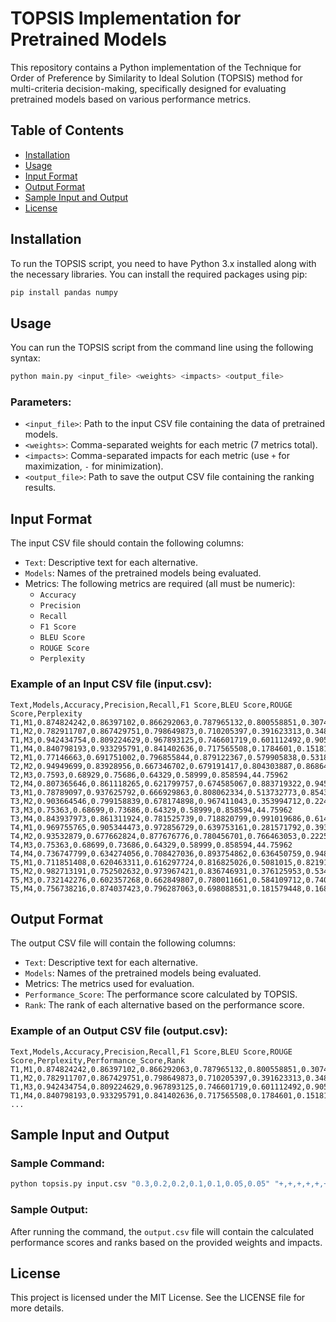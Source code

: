 # TOPSIS Implementation for Pretrained Models

This repository contains a Python implementation of the Technique for Order of Preference by Similarity to Ideal Solution (TOPSIS) method for multi-criteria decision-making, specifically designed for evaluating pretrained models based on various performance metrics.

## Table of Contents
- [Installation](#installation)
- [Usage](#usage)
- [Input Format](#input-format)
- [Output Format](#output-format)
- [Sample Input and Output](#sample-input-and-output)
- [License](#license)

## Installation

To run the TOPSIS script, you need to have Python 3.x installed along with the necessary libraries. You can install the required packages using pip:

```bash
pip install pandas numpy
```

## Usage

You can run the TOPSIS script from the command line using the following syntax:

```bash
python main.py <input_file> <weights> <impacts> <output_file>
```

### Parameters:
- `<input_file>`: Path to the input CSV file containing the data of pretrained models.
- `<weights>`: Comma-separated weights for each metric (7 metrics total).
- `<impacts>`: Comma-separated impacts for each metric (use `+` for maximization, `-` for minimization).
- `<output_file>`: Path to save the output CSV file containing the ranking results.

## Input Format

The input CSV file should contain the following columns:

- `Text`: Descriptive text for each alternative.
- `Models`: Names of the pretrained models being evaluated.
- Metrics: The following metrics are required (all must be numeric):
  - `Accuracy`
  - `Precision`
  - `Recall`
  - `F1 Score`
  - `BLEU Score`
  - `ROUGE Score`
  - `Perplexity`

### Example of an Input CSV file (input.csv):

```csv
Text,Models,Accuracy,Precision,Recall,F1 Score,BLEU Score,ROUGE Score,Perplexity
T1,M1,0.874824242,0.86397102,0.866292063,0.787965132,0.800558851,0.307478073,43.51307945
T1,M2,0.782911707,0.867429751,0.798649873,0.710205397,0.391623313,0.348639973,49.03517235
T1,M3,0.942434754,0.809224629,0.967893125,0.746601719,0.601112492,0.905180709,27.17225883
T1,M4,0.840798193,0.933295791,0.841402636,0.717565508,0.1784601,0.151815711,36.50223168
T2,M1,0.77146663,0.691751002,0.796855844,0.879122367,0.579905838,0.531860097,47.77962214
T2,M2,0.94949699,0.83928956,0.667346702,0.679191417,0.804303887,0.868645004,38.69904406
T2,M3,0.7593,0.68929,0.75686,0.64329,0.58999,0.858594,44.75962
T2,M4,0.807365646,0.861118265,0.621799757,0.674585067,0.883719322,0.945757611,28.66920061
T3,M1,0.78789097,0.937625792,0.666929863,0.808062334,0.513732773,0.854395162,13.98813745
T3,M2,0.903664546,0.799158839,0.678174898,0.967411043,0.353994712,0.224380606,46.64783135
T3,M3,0.75363,0.68699,0.73686,0.64329,0.58999,0.858594,44.75962
T3,M4,0.843937973,0.861311924,0.781525739,0.718820799,0.991019686,0.614104438,40.82035939
T4,M1,0.969755765,0.905344473,0.972856729,0.639753161,0.281571792,0.393740442,16.75167982
T4,M2,0.93532879,0.677662824,0.877676776,0.780456701,0.766463053,0.222599902,13.32805894
T4,M3,0.75363,0.68699,0.73686,0.64329,0.58999,0.858594,44.75962
T4,M4,0.736747799,0.634274056,0.708427036,0.893754862,0.636450759,0.948835609,31.8981984
T5,M1,0.711851408,0.620463311,0.616297724,0.816825026,0.5081015,0.821914174,22.98044425
T5,M2,0.982713191,0.752502632,0.973967421,0.836746931,0.376125953,0.53481296,42.25650894
T5,M3,0.732142276,0.602357268,0.662849807,0.780011661,0.584109712,0.74043356,27.43155177
T5,M4,0.756738216,0.874037423,0.796287063,0.698088531,0.181579448,0.168143716,30.10110621
```

## Output Format

The output CSV file will contain the following columns:

- `Text`: Descriptive text for each alternative.
- `Models`: Names of the pretrained models being evaluated.
- Metrics: The metrics used for evaluation.
- `Performance_Score`: The performance score calculated by TOPSIS.
- `Rank`: The rank of each alternative based on the performance score.

### Example of an Output CSV file (output.csv):

```csv
Text,Models,Accuracy,Precision,Recall,F1 Score,BLEU Score,ROUGE Score,Perplexity,Performance_Score,Rank
T1,M1,0.874824242,0.86397102,0.866292063,0.787965132,0.800558851,0.307478073,43.51307945,0.745,1
T1,M2,0.782911707,0.867429751,0.798649873,0.710205397,0.391623313,0.348639973,49.03517235,0.651,3
T1,M3,0.942434754,0.809224629,0.967893125,0.746601719,0.601112492,0.905180709,27.17225883,0.863,2
T1,M4,0.840798193,0.933295791,0.841402636,0.717565508,0.1784601,0.151815711,36.50223168,0.700,4
...
```

## Sample Input and Output

### Sample Command:

```bash
python topsis.py input.csv "0.3,0.2,0.2,0.1,0.1,0.05,0.05" "+,+,+,+,+,+,-" output.csv
```

### Sample Output:

After running the command, the `output.csv` file will contain the calculated performance scores and ranks based on the provided weights and impacts.

## License

This project is licensed under the MIT License. See the LICENSE file for more details.


